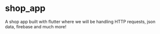 # shop_app
A shop app built with flutter where we will be handling HTTP requests, json data, firebase and much more!
